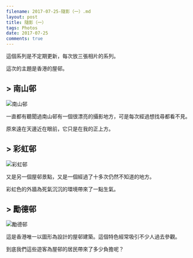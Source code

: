```yaml
---
filename: 2017-07-25-隨影（一）.md
layout: post
title: 隨影（一）
tags: Photos
date: 2017-07-25
comments: true
---
```

這個系列是不定期更新，每次放三張相片的系列。

這次的主題是香港的屋邨。

## > 南山邨

![南山邨](%20site.baseurl%20/images/20170725-1.jpg)

一直都有聽聞過南山邨有一個很漂亮的攝影地方，可是每次經過想找尋都看不見。

原來遠在天邊近在眼前，它只是在我的正上方。

## > 彩虹邨

![彩虹邨](%20site.baseurl%20/images/20170725-2.jpg)

又是另一個屋邨景點，又是一個經過了十多次仍然不知道的地方。

彩虹色的外牆為死氣沉沉的環境帶來了一點生氣。

## > 勵德邨

![勵德邨](%20site.baseurl%20/images/20170725-3.jpg)

這是香港唯一以圖形為設計的屋邨建築。這個特色經常吸引不少人過去參觀。

到底我們這些遊客為屋邨的居民帶來了多少負擔呢？

